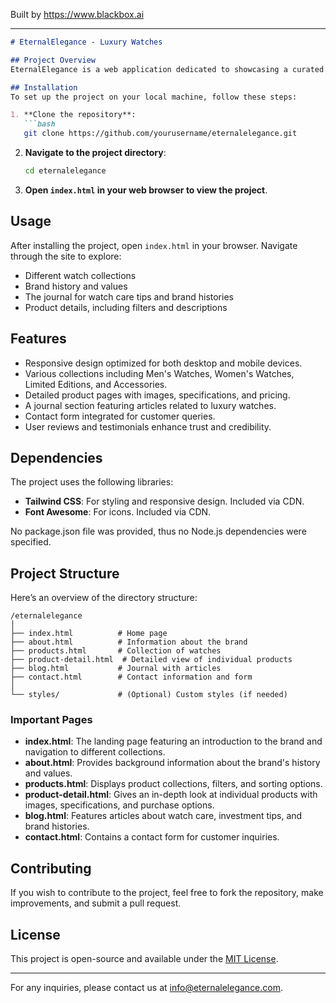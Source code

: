 
Built by https://www.blackbox.ai

---

```markdown
# EternalElegance - Luxury Watches

## Project Overview
EternalElegance is a web application dedicated to showcasing a curated collection of luxury watches. The platform allows users to explore various collections, learn about the brand’s heritage, read insightful articles, and purchase exclusive timepieces. The site features a modern, elegant design with a focus on user experience.

## Installation
To set up the project on your local machine, follow these steps:

1. **Clone the repository**:
   ```bash
   git clone https://github.com/yourusername/eternalelegance.git
   ```
2. **Navigate to the project directory**:
   ```bash
   cd eternalelegance
   ```
3. **Open `index.html` in your web browser to view the project**.

## Usage
After installing the project, open `index.html` in your browser. Navigate through the site to explore:
- Different watch collections
- Brand history and values
- The journal for watch care tips and brand histories
- Product details, including filters and descriptions

## Features
- Responsive design optimized for both desktop and mobile devices.
- Various collections including Men's Watches, Women's Watches, Limited Editions, and Accessories.
- Detailed product pages with images, specifications, and pricing.
- A journal section featuring articles related to luxury watches.
- Contact form integrated for customer queries.
- User reviews and testimonials enhance trust and credibility.

## Dependencies
The project uses the following libraries:
- **Tailwind CSS**: For styling and responsive design. Included via CDN.
- **Font Awesome**: For icons. Included via CDN.

No package.json file was provided, thus no Node.js dependencies were specified.

## Project Structure
Here’s an overview of the directory structure:

```
/eternalelegance
│
├── index.html          # Home page
├── about.html          # Information about the brand
├── products.html       # Collection of watches
├── product-detail.html  # Detailed view of individual products
├── blog.html           # Journal with articles
├── contact.html        # Contact information and form
│
└── styles/             # (Optional) Custom styles (if needed)
```

### Important Pages
- **index.html**: The landing page featuring an introduction to the brand and navigation to different collections.
- **about.html**: Provides background information about the brand's history and values.
- **products.html**: Displays product collections, filters, and sorting options.
- **product-detail.html**: Gives an in-depth look at individual products with images, specifications, and purchase options.
- **blog.html**: Features articles about watch care, investment tips, and brand histories.
- **contact.html**: Contains a contact form for customer inquiries.

## Contributing
If you wish to contribute to the project, feel free to fork the repository, make improvements, and submit a pull request. 

## License
This project is open-source and available under the [MIT License](LICENSE).

---

For any inquiries, please contact us at [info@eternalelegance.com](mailto:info@eternalelegance.com).
```